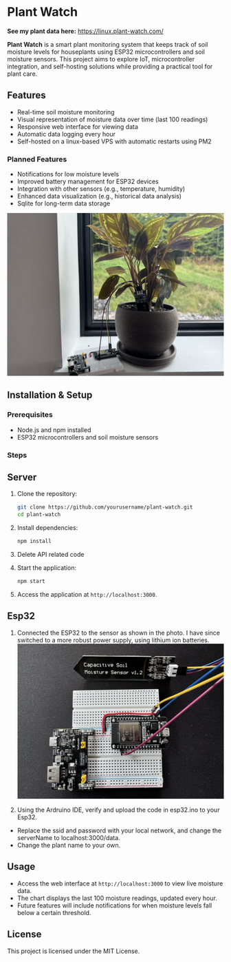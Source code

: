 # Plant Watch

**See my plant data here:** https://linux.plant-watch.com/

**Plant Watch** is a smart plant monitoring system that keeps track of soil moisture levels for houseplants using ESP32 microcontrollers and soil moisture sensors. This project aims to explore IoT, microcontroller integration, and self-hosting solutions while providing a practical tool for plant care.

## Features

- Real-time soil moisture monitoring
- Visual representation of moisture data over time (last 100 readings)
- Responsive web interface for viewing data
- Automatic data logging every hour
- Self-hosted on a linux-based VPS with automatic restarts using PM2

### Planned Features

- Notifications for low moisture levels
- Improved battery management for ESP32 devices
- Integration with other sensors (e.g., temperature, humidity)
- Enhanced data visualization (e.g., historical data analysis)
- Sqlite for long-term data storage

![Calethea](images/plant.jpeg)

## Installation & Setup

### Prerequisites

- Node.js and npm installed
- ESP32 microcontrollers and soil moisture sensors

### Steps

## Server

1. Clone the repository:
   ```bash
   git clone https://github.com/yourusername/plant-watch.git
   cd plant-watch
   ```
2. Install dependencies:

   ```bash
   npm install
   ```

3. Delete API related code

4. Start the application:

   ```bash
   npm start
   ```

5. Access the application at `http://localhost:3000`.

## Esp32

1. Connected the ESP32 to the sensor as shown in the photo. I have since switched to a more robust power supply, using lithium ion batteries.
   ![ESP32 with sensor](images/moisture-sensor.jpeg)

2. Using the Ardruino IDE, verify and upload the code in esp32.ino to your Esp32.

- Replace the ssid and password with your local network, and change the serverName to localhost:3000/data.
- Change the plant name to your own.

## Usage

- Access the web interface at `http://localhost:3000` to view live moisture data.
- The chart displays the last 100 moisture readings, updated every hour.
- Future features will include notifications for when moisture levels fall below a certain threshold.

## License

This project is licensed under the MIT License.
